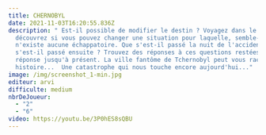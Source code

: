 ```yaml
---
title: CHERNOBYL
date: 2021-11-03T16:20:55.836Z
description: " Est-il possible de modifier le destin ? Voyagez dans le temps et
  découvrez si vous pouvez changer une situation pour laquelle, semble-t-il, il
  n'existe aucune échappatoire. Que s'est-il passé la nuit de l'accident ? Que
  s'est-il passé ensuite ? Trouvez des réponses à ces questions restées sans
  réponse jusqu'à présent. La ville fantôme de Tchernobyl peut vous raconter son
  histoire...  Une catastrophe qui nous touche encore aujourd'hui..."
image: /img/screenshot_1-min.jpg
editeur: arvi
difficulte: medium
nbrDeJoueur:
  - "2"
  - "6"
video: https://youtu.be/3P0hES8sQBU
---
```

